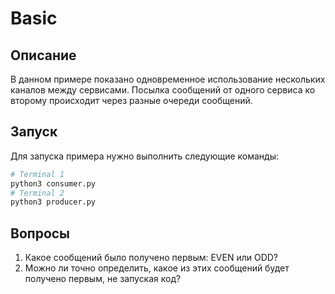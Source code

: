 # Basic

## Описание

В данном примере показано одновременное использование нескольких каналов между сервисами. Посылка сообщений от одного сервиса ко второму происходит через разные очереди сообщений.

## Запуск

Для запуска примера нужно выполнить следующие команды:

```bash
# Terminal 1
python3 consumer.py
# Terminal 2
python3 producer.py
```

## Вопросы

1. Какое сообщений было получено первым: EVEN или ODD?
2. Можно ли точно определить, какое из этих сообщений будет получено первым, не запуская код?